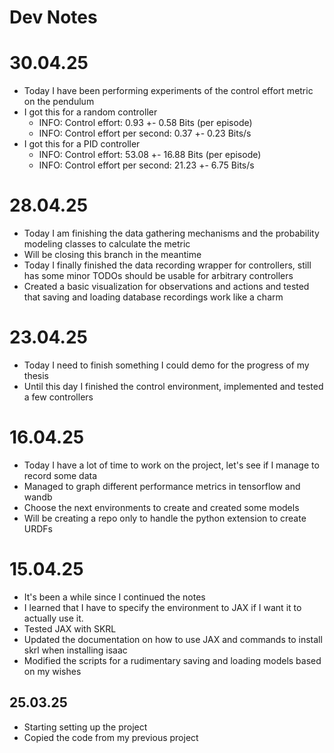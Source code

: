 # Dev Notes

# 30.04.25
- Today I have been performing experiments of the control effort metric on the pendulum
- I got this for a random controller
  - INFO: Control effort: 0.93 +- 0.58 Bits (per episode)
  - INFO: Control effort per second: 0.37 +- 0.23 Bits/s
- I got this for a PID controller
  - INFO: Control effort: 53.08 +- 16.88 Bits (per episode)
  - INFO: Control effort per second: 21.23 +- 6.75 Bits/s

# 28.04.25
- Today I am finishing the data gathering mechanisms and the probability modeling classes to calculate the metric
- Will be closing this branch in the meantime
- Today I finally finished the data recording wrapper for controllers, still has some minor TODOs should be usable
  for arbitrary controllers
- Created a basic visualization for observations and actions and tested that saving and loading database recordings
  work like a charm

# 23.04.25
- Today I need to finish something I could demo for the progress of my thesis
- Until this day I finished the control environment, implemented and tested a few controllers

# 16.04.25
- Today I have a lot of time to work on the project, let's see if I manage to record some data
- Managed to graph different performance metrics in tensorflow and wandb
- Choose the next environments to create and created some models
- Will be creating a repo only to handle the python extension to create URDFs

# 15.04.25
- It's been a while since I continued the notes
- I learned that I have to specify the environment to JAX if I want it to actually use it.
- Tested JAX with SKRL
- Updated the documentation on how to use JAX and commands to install skrl when installing isaac
- Modified the scripts for a rudimentary saving and loading models based on my wishes

## 25.03.25
- Starting setting up the project
- Copied the code from my previous project
